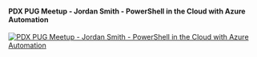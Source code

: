 ﻿#### PDX PUG Meetup - Jordan Smith - PowerShell in the Cloud with Azure Automation

[![PDX PUG Meetup - Jordan Smith - PowerShell in the Cloud with Azure Automation](https://i2.ytimg.com/vi/IHzqDmbG7W8/hqdefault.jpg "PDX PUG Meetup - Jordan Smith - PowerShell in the Cloud with Azure Automation")](https://www.youtube.com/watch?v=IHzqDmbG7W8)



